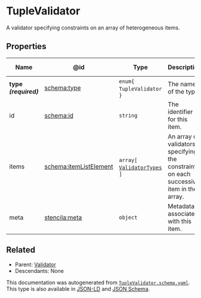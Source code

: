 # TupleValidator

A validator specifying constraints on an array of heterogeneous items.

## Properties

| Name                  | @id                                                          | Type                                              | Description                                                                             | Inherited from                     |
| --------------------- | ------------------------------------------------------------ | ------------------------------------------------- | --------------------------------------------------------------------------------------- | ---------------------------------- |
| **type _(required)_** | [schema:type](https://schema.org/type)                       | `enum{`​`TupleValidator`​`}`                      | The name of the type.                                                                   | [Entity](./Entity)                 |
| id                    | [schema:id](https://schema.org/id)                           | `string`                                          | The identifier for this item.                                                           | [Entity](./Entity)                 |
| items                 | [schema:itemListElement](https://schema.org/itemListElement) | `array[`​[`ValidatorTypes`](./ValidatorTypes)​`]` | An array of validators specifying the constraints on each successive item in the array. | [TupleValidator](./TupleValidator) |
| meta                  | [stencila:meta](https://schema.stenci.la/meta.jsonld)        | `object`                                          | Metadata associated with this item.                                                     | [Entity](./Entity)                 |

## Related

-   Parent: [Validator](./Validator)
-   Descendants: None

 This documentation was autogenerated from [`TupleValidator.schema.yaml`](https://github.com/stencila/schema/blob/master/schema/TupleValidator.schema.yaml). This type is also available in [JSON-LD](https://schema.stenci.la/TupleValidator.jsonld) and [JSON Schema](https://schema.stenci.la/TupleValidator.schema.json).
